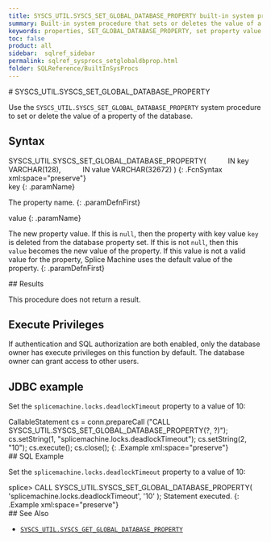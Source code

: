 ```yaml
---
title: SYSCS_UTIL.SYSCS_SET_GLOBAL_DATABASE_PROPERTY built-in system procedure
summary: Built-in system procedure that sets or deletes the value of a property of the database.
keywords: properties, SET_GLOBAL_DATABASE_PROPERTY, set property value
toc: false
product: all
sidebar:  sqlref_sidebar
permalink: sqlref_sysprocs_setglobaldbprop.html
folder: SQLReference/BuiltInSysProcs
---
```

<section>
<div class="TopicContent" data-swiftype-index="true" markdown="1">
# SYSCS_UTIL.SYSCS_SET_GLOBAL_DATABASE_PROPERTY

Use the `SYSCS_UTIL.SYSCS_SET_GLOBAL_DATABASE_PROPERTY` system procedure to set
or delete the value of a property of the database.

## Syntax

<div class="fcnWrapperWide" markdown="1">
    SYSCS_UTIL.SYSCS_SET_GLOBAL_DATABASE_PROPERTY(
              IN key VARCHAR(128),
              IN value VARCHAR(32672)
            )
{: .FcnSyntax xml:space="preserve"}

</div>
<div class="paramList" markdown="1">
key
{: .paramName}

The property name.
{: .paramDefnFirst}

value
{: .paramName}

The new property value. If this is `null`, then the property with key
value `key` is deleted from the database property set. If this is not
`null`, then this `value` becomes the new value of the property. If this
value is not a valid value for the property, Splice Machine uses the
default value of the property.
{: .paramDefnFirst}

</div>
## Results

This procedure does not return a result.

## Execute Privileges

If authentication and SQL authorization are both enabled, only the
database owner has execute privileges on this function by default. The
database owner can grant access to other users.

## JDBC example

Set the `splicemachine.locks.deadlockTimeout` property to a value of 10:

<div class="preWrapperWide" markdown="1">
    CallableStatement cs = conn.prepareCall
      ("CALL SYSCS_UTIL.SYSCS_SET_GLOBAL_DATABASE_PROPERTY(?, ?)");
      cs.setString(1, "splicemachine.locks.deadlockTimeout");
      cs.setString(2, "10");
      cs.execute();
      cs.close();
{: .Example xml:space="preserve"}

</div>
## SQL Example

Set the `splicemachine.locks.deadlockTimeout` property to a value of 10:

<div class="preWrapperWide" markdown="1">
    splice> CALL SYSCS_UTIL.SYSCS_SET_GLOBAL_DATABASE_PROPERTY( 'splicemachine.locks.deadlockTimeout', '10' );
    Statement executed.
{: .Example xml:space="preserve"}

</div>
## See Also

* [`SYSCS_UTIL.SYSCS_GET_GLOBAL_DATABASE_PROPERTY`](sqlref_sysprocs_getglobaldbprop.html)

</div>
</section>

